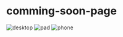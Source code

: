 # comming-soon-page

![desktop](https://github.com/francoistm/comming-soon-page/blob/main/prev_desktop.png)
![pad](https://github.com/francoistm/comming-soon-page/blob/main/prev_pad.png)
![phone](https://github.com/francoistm/comming-soon-page/blob/main/prev_phone.png.png)
